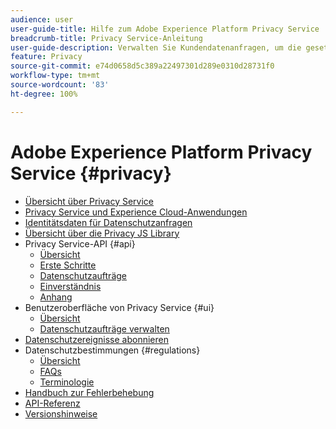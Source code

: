 ```yaml
---
audience: user
user-guide-title: Hilfe zum Adobe Experience Platform Privacy Service
breadcrumb-title: Privacy Service-Anleitung
user-guide-description: Verwalten Sie Kundendatenanfragen, um die gesetzlichen Datenschutzbestimmungen wie DSGVO und CCPA einzuhalten.
feature: Privacy
source-git-commit: e74d0658d5c389a22497301d289e0310d28731f0
workflow-type: tm+mt
source-wordcount: '83'
ht-degree: 100%

---
```



# Adobe Experience Platform Privacy Service {#privacy}

* [Übersicht über Privacy Service](./home.md)
* [Privacy Service und Experience Cloud-Anwendungen](./experience-cloud-apps.md)
* [Identitätsdaten für Datenschutzanfragen](./identity-data.md)
* [Übersicht über die Privacy JS Library](./js-library.md)
* Privacy Service-API {#api}
   * [Übersicht](./api/overview.md)
   * [Erste Schritte](./api/getting-started.md)
   * [Datenschutzaufträge](./api/privacy-jobs.md)
   * [Einverständnis](./api/consent.md)
   * [Anhang](./api/appendix.md)
* Benutzeroberfläche von Privacy Service {#ui}
   * [Übersicht](./ui/overview.md)
   * [Datenschutzaufträge verwalten](./ui/user-guide.md)
* [Datenschutzereignisse abonnieren](./privacy-events.md)
* Datenschutzbestimmungen {#regulations}
   * [Übersicht](./regulations/overview.md)
   * [FAQs](./regulations/faq.md)
   * [Terminologie](./regulations/terminology.md)
* [Handbuch zur Fehlerbehebung](./troubleshooting-guide.md)
* [API-Referenz](https://www.adobe.io/experience-platform-apis/references/privacy-service/)
* [Versionshinweise](./release-notes.md)
